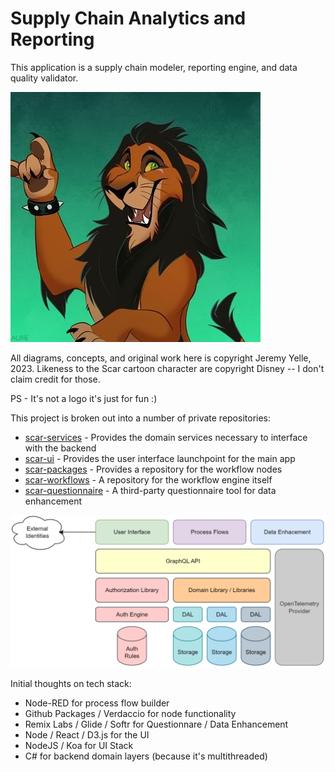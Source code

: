 # Supply Chain Analytics and Reporting
This application is a supply chain modeler, reporting engine, and data quality validator.  

![SCAR](img/YGXm7aIU_400x400.jpg "SCAR")

All diagrams, concepts, and original work here is copyright Jeremy Yelle, 2023. 
Likeness to the Scar cartoon character are copyright Disney -- I don't claim credit for those.  

PS - It's not a logo it's just for fun :)

This project is broken out into a number of private repositories:

* [scar-services](..) - Provides the domain services necessary to interface with the backend
* [scar-ui](..) - Provides the user interface launchpoint for the main app
* [scar-packages](..) - Provides a repository for the workflow nodes 
* [scar-workflows](..) - A repository for the workflow engine itself
* [scar-questionnaire](..) - A third-party questionnaire tool for data enhancement

![Components](img/top_level_arch.png "Top Level Architecture")

Initial thoughts on tech stack:
* Node-RED for process flow builder
* Github Packages / Verdaccio for node functionality
* Remix Labs / Glide / Softr for Questionnare / Data Enhancement
* Node / React / D3.js for the UI
* NodeJS / Koa for UI Stack
* C# for backend domain layers (because it's multithreaded)
